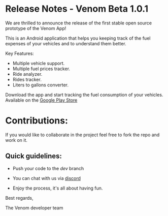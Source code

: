 # Release Notes - Venom Beta 1.0.1
We are thrilled to announce the release of the first stable open source prototype of the Venom App!

This is an Android application that helps you keeping track of the fuel expenses of your vehicles and to understand them better.

Key Features:

- Multiple vehicle support.
- Multiple fuel prices tracker.
- Ride analyzer.
- Rides tracker.
- Liters to gallons converter.

Download the app and start tracking the fuel consumption of your vehicles. Available on the [Google Play Store](https://play.google.com/store/apps/details?id=com.host2077.venom)

# Contributions: 

If you would like to collaborate in the project feel free to fork the repo and work on it. 

## Quick guidelines:

- Push your code to the _dev_ branch
  
- You can chat with us via [discord](https://discord.com/invite/M4wTh36A3N)

- Enjoy the process, it's all about having fun.

Best regards,

The Venom developer team
